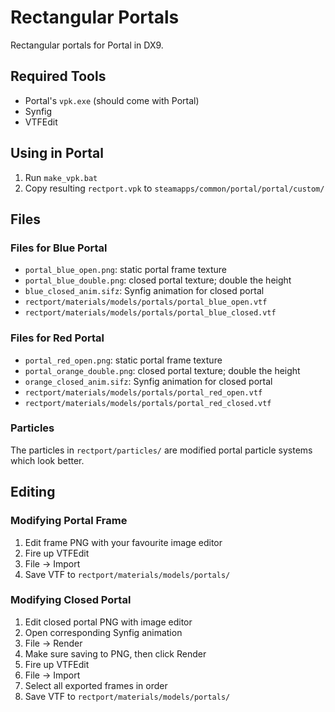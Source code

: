 # Rectangular Portals

Rectangular portals for Portal in DX9.

## Required Tools

  * Portal's `vpk.exe` (should come with Portal)
  * Synfig
  * VTFEdit

## Using in Portal

 1. Run `make_vpk.bat`
 2. Copy resulting `rectport.vpk` to `steamapps/common/portal/portal/custom/`
  
## Files

### Files for Blue Portal

  * `portal_blue_open.png`: static portal frame texture
  * `portal_blue_double.png`: closed portal texture; double the height
  * `blue_closed_anim.sifz`: Synfig animation for closed portal
  * `rectport/materials/models/portals/portal_blue_open.vtf`
  * `rectport/materials/models/portals/portal_blue_closed.vtf`

### Files for Red Portal

  * `portal_red_open.png`: static portal frame texture
  * `portal_orange_double.png`: closed portal texture; double the height
  * `orange_closed_anim.sifz`: Synfig animation for closed portal
  * `rectport/materials/models/portals/portal_red_open.vtf`
  * `rectport/materials/models/portals/portal_red_closed.vtf`
  
### Particles

The particles in `rectport/particles/` are modified portal particle systems which look better.
  
## Editing
  
### Modifying Portal Frame

 1. Edit frame PNG with your favourite image editor
 2. Fire up VTFEdit
 3. File -> Import
 4. Save VTF to `rectport/materials/models/portals/`
 
### Modifying Closed Portal

 1. Edit closed portal PNG with image editor
 2. Open corresponding Synfig animation
 3. File -> Render
 4. Make sure saving to PNG, then click Render
 5. Fire up VTFEdit
 6. File -> Import
 7. Select all exported frames in order
 8. Save VTF to `rectport/materials/models/portals/`
 